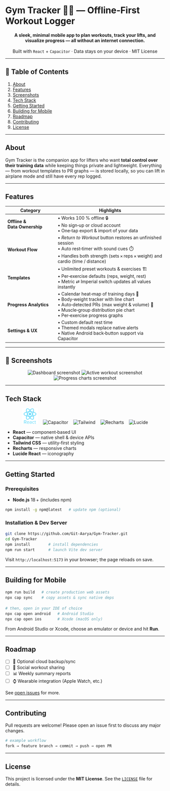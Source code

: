 # Gym Tracker 🏋️‍♂️ — Offline‑First Workout Logger

<div align="center">
  <b>A sleek, minimal mobile app to plan workouts, track your lifts, and visualize progress — all without an internet connection.</b>
  <br>
  <br>
  Built with <code>React</code> + <code>Capacitor</code> · Data stays on your device · MIT License
</div>

---

## 📑 Table of Contents

1. [About](#about)
2. [Features](#features)
3. [Screenshots](#screenshots)
4. [Tech Stack](#tech-stack)
5. [Getting Started](#getting-started)
6. [Building for Mobile](#building-for-mobile)
7. [Roadmap](#roadmap)
8. [Contributing](#contributing)
9. [License](#license)

---

## About

Gym Tracker is the companion app for lifters who want **total control over their training data** while keeping things private and lightweight. Everything — from workout templates to PR graphs — is stored locally, so you can lift in airplane mode and still have every rep logged.

---

## Features

| Category                     | Highlights                                                                                                                                                                                                  |
| ---------------------------- | ----------------------------------------------------------------------------------------------------------------------------------------------------------------------------------------------------------- |
| **Offline & Data Ownership** | • Works 100 % offline 🔒<br>• No sign‑up or cloud account <br>• One‑tap export & import of your data                                                                                                        |
| **Workout Flow**             | • *Return to Workout* button restores an unfinished session<br>• Auto rest‑timer with sound cues ⏱️<br>• Handles both strength (sets × reps × weight) and cardio (time / distance)                          |
| **Templates**                | • Unlimited preset workouts & exercises 🏗️<br>• Per‑exercise defaults (reps, weight, rest)<br>• Metric ⇄ Imperial switch updates all values instantly                                                      |
| **Progress Analytics**       | • Calendar heat‑map of training days 📆<br>• Body‑weight tracker with line chart<br>• Auto‑detected PRs (max weight & volume) 🏅<br>• Muscle‑group distribution pie chart<br>• Per‑exercise progress graphs |
| **Settings & UX**            | • Custom default rest time<br>• Themed modals replace native alerts<br>• Native Android back‑button support via Capacitor                                                                                   |

---

## 📸 Screenshots

<p align="center">
  <img src="https://placehold.co/200x400/3b82f6/ffffff?text=Dashboard" alt="Dashboard screenshot" />
  <img src="https://placehold.co/200x400/8b5cf6/ffffff?text=Active+Workout" alt="Active workout screenshot" />
  <img src="https://placehold.co/200x400/ec4899/ffffff?text=Progress+Charts" alt="Progress charts screenshot" />
</p>

---

## Tech Stack

<div align="center">
  <img src="https://raw.githubusercontent.com/devicons/devicon/master/icons/react/react-original-wordmark.svg" alt="React" width="50" />
  &nbsp;&nbsp;
  <img src="https://raw.githubusercontent.com/capacitor-community/awesome-capacitor/main/logo.svg" alt="Capacitor" width="50" />
  &nbsp;&nbsp;
  <img src="https://www.vectorlogo.zone/logos/tailwindcss/tailwindcss-icon.svg" alt="Tailwind" width="50" />
  &nbsp;&nbsp;
  <img src="https://recharts.org/assets/images/logo.png" alt="Recharts" width="50" />
  &nbsp;&nbsp;
  <img src="https://lucide.dev/logo.light.svg" alt="Lucide" width="50" />
</div>

* **React** — component‑based UI
* **Capacitor** — native shell & device APIs
* **Tailwind CSS** — utility‑first styling
* **Recharts** — responsive charts
* **Lucide React** — iconography

---

## Getting Started

### Prerequisites

* **Node.js** 18 + (includes npm)

```bash
npm install -g npm@latest   # update npm (optional)
```

### Installation & Dev Server

```bash
git clone https://github.com/Git-Aarya/Gym-Tracker.git
cd Gym-Tracker
npm install        # install dependencies
npm run start      # launch Vite dev server
```

Visit `http://localhost:5173` in your browser; the page reloads on save.

---

## Building for Mobile

```bash
npm run build   # create production web assets
npx cap sync    # copy assets & sync native deps

# then, open in your IDE of choice
npx cap open android   # Android Studio
npx cap open ios       # Xcode (macOS only)
```

From Android Studio or Xcode, choose an emulator or device and hit **Run**.

---

## Roadmap

* [ ] 🔄 Optional cloud backup/sync
* [ ] 🤝 Social workout sharing
* [ ] 📊 Weekly summary reports
* [ ] ⌚ Wearable integration (Apple Watch, etc.)

See [open issues](https://github.com/Git-Aarya/Gym-Tracker/issues) for more.

---

## Contributing

Pull requests are welcome! Please open an issue first to discuss any major changes.

```bash
# example workflow
fork → feature branch → commit → push → open PR
```

---

## License

This project is licensed under the **MIT License**. See the [`LICENSE`](LICENSE) file for details.





